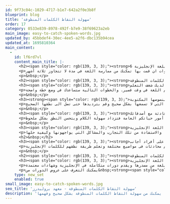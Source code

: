 ```yaml
---
id: 9f73c04c-1029-4717-b1e7-642a2f0e3b8f
blueprint: blog
title: 'سهولة التقاط الكلمات المنطوقة'
order: 17
category: 0533e839-8978-492f-b7e9-38f69623a2eb
main_image: easy-to-catch-spoken-words.jpg
updated_by: 45bbdef4-30ec-4ee5-a2f6-dbc135b94cea
updated_at: 1695810364
main_content:
  -
    id: lf6rd7vl
    content_main_title: |-
      <h2><span style="color: rgb(139, 3, 3);"><strong>6 خطوات لتعلم اللغة الإنجليزية</strong></span></h2>
      <p>ليس من المستحيل ان تتقن تعلم اللغة الإنجليزية محادثة وكتابة، فهناك عدة خطوات ان قمت بها تمكنك من ممارسة اللغة في مدة لا تتجاوز ثلاثة أشهر</p>
      <p>&nbsp;</p>
      <h2><span style="color: rgb(139, 3, 3);"><strong>سهولة التقاط الكلمات المنطوقة</strong></span></h2>
      <h3><span style="color: rgb(139, 3, 3);"><strong>أن يكون لديك شغف التعلم</strong></span></h3>
      <p>اي خطوة في التعليم لابد ان تبدأ بشغف المتعلم للوصول الى غايته. فالشغف هو أول الطريق لرسم خطة وخطوات واضحة، تستطيع ان تكمل بها مسيرتك في تعليم اللغة في وقت قصير. والخطوات التالية ستساعدك في وضع خطة واضحة</p>
      <p>&nbsp;</p>
      <h3><strong><span style="color: rgb(139, 3, 3);">مشاهدة الأفلام وسماع الأغاني بنصوصها المكتوبة</span>&nbsp;</strong></h3>
      <p>خصص ساعة او ساعتين في يومك لمشاهدة فيلم او سماع عدد من الأغاني بنصوصها المكتوبة، فهذا يمكنك من سهولة التقاط الكلمات المنطوقة بشكل صحيح وفهمها. وأعد سماع المقاطع التي لا تسمعها بشكل صحيح وقم بترديدها حتى تصل الى نطقها الصحيح</p>
      <p>&nbsp;</p>
      <h3><span style="color: rgb(139, 3, 3);"><strong>خصص وقت محادثة مع أصدقائك</strong></span></h3>
      <p>يمكنك تخصيص وقت اسبوعياً مع أحد أصدقائك الذين يودون تعلم اللغة، تقوموا فيه بالمحادثة فى أمور حياتكم العامة فتزداد سهولة الكلام ويتحسن النطق بشكل ملحوظ&nbsp;</p>
      <p>&nbsp;</p>
      <h3><span style="color: rgb(139, 3, 3);"><strong>تابع تجارب الآخرين في تعليم اللغة الإنجليزية</strong></span></h3>
      <p>بعض الأفراد تقوم بإنشاء صفحاتها الخاصة على صفحات التواصل الاجتماعي او قنوات اليوتيوب، لنقل خبراتها خلال رحلة تعلم اللغة الإنجليزية. يمكنك متابعتها والاستفادة من تلك التجارب والمشاكل التي يواجهونها وكيفية حلها</p>
      <h2>&nbsp;</h2>
      <h3><span style="color: rgb(139, 3, 3);"><strong>تعرف على أفراد أجانب&nbsp;</strong></span></h3>
      <p>يمكنك فعل هذا من خلال زملائك في العمل من الجنسيات الأخرى، أو من خلال وسائل التواصل الاجتماعي، او بعض المواقع التي تتيح لك التعرف على جنسيات أخرى لتبادل تعلم اللغات. أقم معهم محادثات فى مواضيع مختلفة وتعلم طريقة نطقهم للكلمات الإنجليزية</p>
      <p>&nbsp;</p>
      <h2><span style="color: rgb(139, 3, 3);"><strong>سهولة التقاط الكلمات المنطوقة</strong></span></h2>
      <h3><span style="color: rgb(139, 3, 3);"><strong>الدراسة في معاهد بروليدرز لتعلم اللغة الإنجليزية</strong></span></h3>
      <p>يمكنك التسجيل في أحد معاهد بروليدرز، فهي افضل معاهد اللغة الانجليزية في جدة، فضلا عن توفيرها أفضل الدورات اون لاين لكامل المملكة. فمعهد بروليدرز يتميز بأن لديه فريق تعليم اجنبي متخصص للرجال والسيدات، مما يسهل عليك تعلم اللغة من مصدرها ويقدم دورات متكاملة في الإنجليزية وشهادات معتمدة</p>
      <p>يمكنك التعرف على عروض الدورات من&nbsp;<strong><span style="color: rgb(139, 3, 3);"><a style="color: rgb(139, 3, 3);" href="../../../../general-english-courses" target="_blank" rel="noopener">هنا</a></span></strong></p>
    type: new_set
    enabled: true
small_image: easy-to-catch-spoken-words.jpg
seo_title: 'سهولة التقاط الكلمات المنطوقة - معهد بروليدرز'
description: 'خصص ساعة او ساعتين في يومك لمشاهدة فيلم او سماع عدد من الأغاني بنصوصها المكتوبة، فهذا يمكنك من سهولة التقاط الكلمات المنطوقة بشكل صحيح وفهمها.'
---
```

